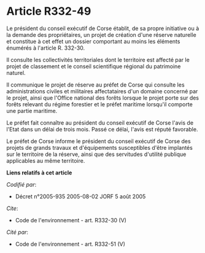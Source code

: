# Article R332-49

Le président du conseil exécutif de Corse établit, de sa propre initiative ou à la demande des propriétaires, un projet de
création d'une réserve naturelle et constitue à cet effet un dossier comportant au moins les éléments énumérés à l'article R.
332-30. 

Il consulte les collectivités territoriales dont le territoire est affecté par le projet de classement et le conseil
scientifique régional du patrimoine naturel. 

Il communique le projet de réserve au préfet de Corse qui consulte les administrations civiles et militaires affectataires
d'un domaine concerné par le projet, ainsi que l'Office national des forêts lorsque le projet porte sur des forêts relevant
du régime forestier et le préfet maritime lorsqu'il comporte une partie maritime. 

Le préfet fait connaître au président du conseil exécutif de Corse l'avis de l'Etat dans un délai de trois mois. Passé ce
délai, l'avis est réputé favorable. 

Le préfet de Corse informe le président du conseil exécutif de Corse des projets de grands travaux et d'équipements
susceptibles d'être implantés sur le territoire de la réserve, ainsi que des servitudes d'utilité publique applicables au
même territoire.

**Liens relatifs à cet article**

_Codifié par_:

  - Décret n°2005-935 2005-08-02 JORF 5 août 2005

_Cite_:

  - Code de l'environnement - art. R332-30 (V)

_Cité par_:

  - Code de l'environnement - art. R332-51 (V)
